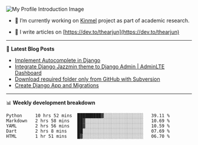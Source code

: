 ![My Profile Introduction Image](https://i.ibb.co/tLFZ15Q/gh.png)

- 🔭 I’m currently working on [Kinmel](https://github.com/thearjun/kinmel) project as part of academic research.

- 📝 I write articles on [https://dev.to/thearjun](https://dev.to/thearjun)

-------

📕 **Latest Blog Posts**
<!-- BLOG-POST-LIST:START -->
- [Implement Autocomplete in Django](https://dev.to/thearjun/implement-autocomplete-in-django-3h20)
- [Integrate Django Jazzmin theme to Django Admin | AdminLTE Dashboard](https://dev.to/thearjun/integrate-django-jazzmin-theme-to-django-admin-adminlte-dashboard-5aao)
- [Download required folder only from GitHub with Subversion](https://dev.to/thearjun/download-required-folder-only-from-github-with-subversion-2gpc)
- [Create Django App and Migrations](https://dev.to/thearjun/create-django-app-and-migrations-1km8)
<!-- BLOG-POST-LIST:END -->

-------

📊 **Weekly development breakdown**
<!--START_SECTION:waka-->
```text
Python     10 hrs 52 mins  █████████▓░░░░░░░░░░░░░░░   39.11 % 
Markdown   2 hrs 58 mins   ██▓░░░░░░░░░░░░░░░░░░░░░░   10.69 % 
YAML       2 hrs 56 mins   ██▓░░░░░░░░░░░░░░░░░░░░░░   10.59 % 
Dart       2 hrs 8 mins    ██░░░░░░░░░░░░░░░░░░░░░░░   07.69 % 
HTML       1 hr 51 mins    █▓░░░░░░░░░░░░░░░░░░░░░░░   06.70 % 
```
<!--END_SECTION:waka-->
<img src='https://profile-counter.glitch.me/thearjun/count.svg' width='0px'>
